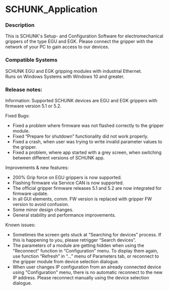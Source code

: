 # SCHUNK_Application

<h3>Description</h3> <p>This is SCHUNK's Setup- and Configuration Software for electromechanical grippers of the type EGU and EGK.
  Please connect the gripper with the network of your PC to gain access to our devices.
</p>
<h3>Compatible Systems</h3> <p>
  SCHUNK EGU and EGK gripping modules with industrial Ethernet. <br>
  Runs on Windows Systems with Windows 10 and greater.
</p>
<h3>Release notes:</h3>
Information: Supported SCHUNK devices are EGU and EGK grippers with firmware version 5.1 or 5.2.

Fixed Bugs:

* Fixed a problem where firmware was not flashed correctly to the gripper module.
* Fixed “Prepare for shutdown” functionality did not work properly.
* Fixed a crash, when user was trying to write invalid parameter values to the gripper.
* Fixed a problem, where app started with a grey screen, when switching between different versions of SCHUNK app.

Improvements & new features:

* 200% Grip force on EGU grippers is now supported.
* Flashing firmware via Service CAN is now supported.
* The official gripper firmware releases 5.1 and 5.2 are now integrated for firmware update.
* In all GUI elements, comm. FW version is replaced with gripper FW version to avoid confusion.
* Some minor design changes.
* General stability and performance improvements.

Known issues:

* Sometimes the screen gets stuck at “Searching for devices” process. If this is happening to you, please retrigger “Search devices”.
* The parameters of a module are getting hidden when using the "Reconnect" function in “Configuration” menu. To display them again, use function “Refresh” in “…” menu of Parameters tab, or reconnect to the gripper module from device selection dialogue.
* When user changes IP configuration from an already connected device using "Configuration" menu, there is no automatic reconnect to the new IP address. Please reconnect manually using the device selection dialogue.
